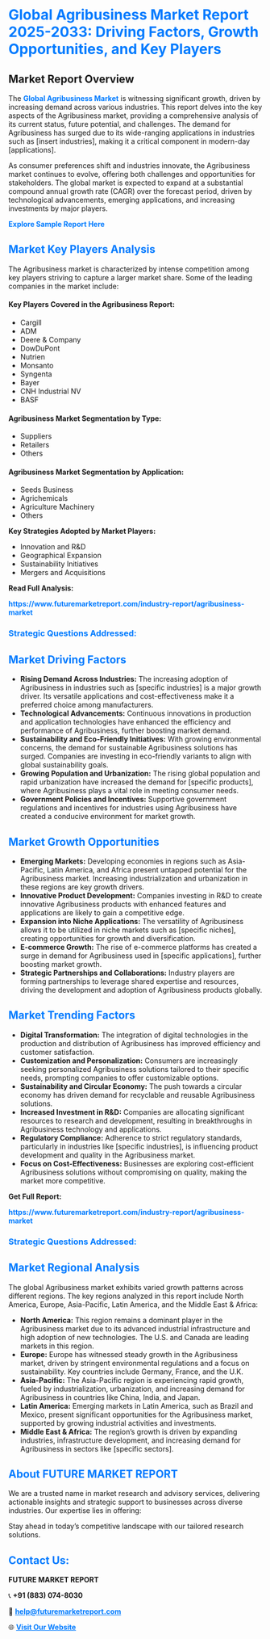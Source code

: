 <h1 style="color: #007BFF;">Global Agribusiness Market Report 2025-2033: Driving Factors, Growth Opportunities, and Key Players</h1>

<section id="overview">
<h2>Market Report Overview</h2>
<p>The <a href="https://www.futuremarketreport.com/industry-report/agribusiness-market" style="color: #007BFF; text-decoration: none;"><strong>Global Agribusiness Market</strong></a> is witnessing significant growth, driven by increasing demand across various industries. This report delves into the key aspects of the Agribusiness market, providing a comprehensive analysis of its current status, future potential, and challenges. The demand for Agribusiness has surged due to its wide-ranging applications in industries such as [insert industries], making it a critical component in modern-day [applications].</p>
<p>As consumer preferences shift and industries innovate, the Agribusiness market continues to evolve, offering both challenges and opportunities for stakeholders. The global market is expected to expand at a substantial compound annual growth rate (CAGR) over the forecast period, driven by technological advancements, emerging applications, and increasing investments by major players.</p>
</section>

<section id="overview">
<p><a href="https://www.futuremarketreport.com/request-sample/reportId=43541" style="color: #007BFF; text-decoration: none;"><strong>Explore Sample Report Here</strong></a></p>
</section>

<section id="key-players">
<h2 style="color: #007BFF;">Market Key Players Analysis</h2>
<p>The Agribusiness market is characterized by intense competition among key players striving to capture a larger market share. Some of the leading companies in the market include:</p>
<h4>Key Players Covered in the Agribusiness Report:</h4>
<ul><li>Cargill</li><li>ADM</li><li>Deere &amp; Company</li><li>DowDuPont</li><li>Nutrien</li><li>Monsanto</li><li>Syngenta</li><li>Bayer</li><li>CNH Industrial NV</li><li>BASF</li></ul>
<h4>Agribusiness Market Segmentation by Type:</h4>
<ul><li>Suppliers</li><li>Retailers</li><li>Others</li></ul>

<h4>Agribusiness Market Segmentation by Application:</h4>
<ul><li>Seeds Business</li><li>Agrichemicals</li><li>Agriculture Machinery</li><li>Others</li></ul>
<p><strong>Key Strategies Adopted by Market Players:</strong></p>
<ul>
<li>Innovation and R&D</li>
<li>Geographical Expansion</li>
<li>Sustainability Initiatives</li>
<li>Mergers and Acquisitions</li>
</ul>
</section>

<section>
<p><strong>Read Full Analysis: </strong></p><a href="https://www.futuremarketreport.com/industry-report/agribusiness-market" style="color: #007BFF; text-decoration: none;"><strong>https://www.futuremarketreport.com/industry-report/agribusiness-market</strong></a>
<h3 style="color: #007BFF;">Strategic Questions Addressed:</h3>
</section>

<section id="driving-factors">
<h2 style="color: #007BFF;">Market Driving Factors</h2>
<ul>
<li><strong>Rising Demand Across Industries:</strong> The increasing adoption of Agribusiness in industries such as [specific industries] is a major growth driver. Its versatile applications and cost-effectiveness make it a preferred choice among manufacturers.</li>
<li><strong>Technological Advancements:</strong> Continuous innovations in production and application technologies have enhanced the efficiency and performance of Agribusiness, further boosting market demand.</li>
<li><strong>Sustainability and Eco-Friendly Initiatives:</strong> With growing environmental concerns, the demand for sustainable Agribusiness solutions has surged. Companies are investing in eco-friendly variants to align with global sustainability goals.</li>
<li><strong>Growing Population and Urbanization:</strong> The rising global population and rapid urbanization have increased the demand for [specific products], where Agribusiness plays a vital role in meeting consumer needs.</li>
<li><strong>Government Policies and Incentives:</strong> Supportive government regulations and incentives for industries using Agribusiness have created a conducive environment for market growth.</li>
</ul>
</section>

<section id="growth-opportunities">
<h2 style="color: #007BFF;">Market Growth Opportunities</h2>
<ul>
<li><strong>Emerging Markets:</strong> Developing economies in regions such as Asia-Pacific, Latin America, and Africa present untapped potential for the Agribusiness market. Increasing industrialization and urbanization in these regions are key growth drivers.</li>
<li><strong>Innovative Product Development:</strong> Companies investing in R&D to create innovative Agribusiness products with enhanced features and applications are likely to gain a competitive edge.</li>
<li><strong>Expansion into Niche Applications:</strong> The versatility of Agribusiness allows it to be utilized in niche markets such as [specific niches], creating opportunities for growth and diversification.</li>
<li><strong>E-commerce Growth:</strong> The rise of e-commerce platforms has created a surge in demand for Agribusiness used in [specific applications], further boosting market growth.</li>
<li><strong>Strategic Partnerships and Collaborations:</strong> Industry players are forming partnerships to leverage shared expertise and resources, driving the development and adoption of Agribusiness products globally.</li>
</ul>
</section>

<section id="trending-factors">
<h2 style="color: #007BFF;">Market Trending Factors</h2>
<ul>
<li><strong>Digital Transformation:</strong> The integration of digital technologies in the production and distribution of Agribusiness has improved efficiency and customer satisfaction.</li>
<li><strong>Customization and Personalization:</strong> Consumers are increasingly seeking personalized Agribusiness solutions tailored to their specific needs, prompting companies to offer customizable options.</li>
<li><strong>Sustainability and Circular Economy:</strong> The push towards a circular economy has driven demand for recyclable and reusable Agribusiness solutions.</li>
<li><strong>Increased Investment in R&D:</strong> Companies are allocating significant resources to research and development, resulting in breakthroughs in Agribusiness technology and applications.</li>
<li><strong>Regulatory Compliance:</strong> Adherence to strict regulatory standards, particularly in industries like [specific industries], is influencing product development and quality in the Agribusiness market.</li>
<li><strong>Focus on Cost-Effectiveness:</strong> Businesses are exploring cost-efficient Agribusiness solutions without compromising on quality, making the market more competitive.</li>
</ul>
</section>

<section>
<p><strong>Get Full Report: </strong></p><a href="https://www.futuremarketreport.com/industry-report/agribusiness-market" style="color: #007BFF; text-decoration: none;"><strong>https://www.futuremarketreport.com/industry-report/agribusiness-market</strong></a>
<h3 style="color: #007BFF;">Strategic Questions Addressed:</h3>
</section>


<section id="regional-analysis">
<h2 style="color: #007BFF;">Market Regional Analysis</h2>
<p>The global Agribusiness market exhibits varied growth patterns across different regions. The key regions analyzed in this report include North America, Europe, Asia-Pacific, Latin America, and the Middle East & Africa:</p>
<ul>
<li><strong>North America:</strong> This region remains a dominant player in the Agribusiness market due to its advanced industrial infrastructure and high adoption of new technologies. The U.S. and Canada are leading markets in this region.</li>
<li><strong>Europe:</strong> Europe has witnessed steady growth in the Agribusiness market, driven by stringent environmental regulations and a focus on sustainability. Key countries include Germany, France, and the U.K.</li>
<li><strong>Asia-Pacific:</strong> The Asia-Pacific region is experiencing rapid growth, fueled by industrialization, urbanization, and increasing demand for Agribusiness in countries like China, India, and Japan.</li>
<li><strong>Latin America:</strong> Emerging markets in Latin America, such as Brazil and Mexico, present significant opportunities for the Agribusiness market, supported by growing industrial activities and investments.</li>
<li><strong>Middle East & Africa:</strong> The region’s growth is driven by expanding industries, infrastructure development, and increasing demand for Agribusiness in sectors like [specific sectors].</li>
</ul>
</section>

<footer>
<h2 style="color: #007BFF;">About FUTURE MARKET REPORT</h2>
<p>We are a trusted name in market research and advisory services, delivering actionable insights and strategic support to businesses across diverse industries. Our expertise lies in offering:</p>

<p>Stay ahead in today’s competitive landscape with our tailored research solutions.</p>

<h2 style="color: #007BFF;">Contact Us:</h2>
<p><strong>FUTURE MARKET REPORT</strong></p>
<p>📞 <strong>+91 (883) 074-8030</strong></p>
<p>📧 <strong><a href="mailto:help@futuremarketreport.com" style="color: #007BFF;">help@futuremarketreport.com</a></strong></p>
<p>🌐 <strong><a href="https://www.futuremarketreport.com/" style="color: #007BFF;">Visit Our Website</a></strong></p>
</footer>